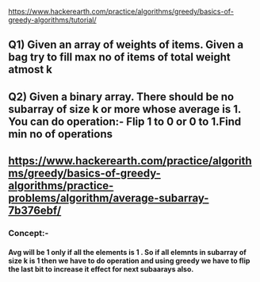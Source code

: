 https://www.hackerearth.com/practice/algorithms/greedy/basics-of-greedy-algorithms/tutorial/

## Q1) Given an array of weights of items. Given a bag try to fill max no of items of total weight atmost k
## Q2) Given a binary array. There should be no subarray of size k or more whose average is 1. You can do operation:- Flip 1 to 0 or 0 to 1.Find min no of operations 
## https://www.hackerearth.com/practice/algorithms/greedy/basics-of-greedy-algorithms/practice-problems/algorithm/average-subarray-7b376ebf/
### Concept:-
#### Avg will be 1 only if all the elements is 1 . So if all elemnts in subarray of size k is 1 then we have to do operation and using greedy we have to flip the last bit to increase it effect for next subaarays also.
